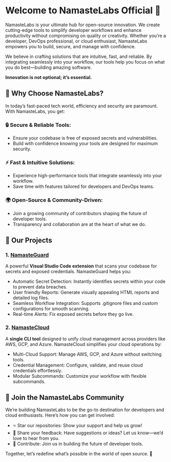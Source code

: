 # Welcome to NamasteLabs Official 🚀

NamasteLabs is your ultimate hub for open-source innovation. We create cutting-edge tools to simplify developer workflows and enhance productivity without compromising on quality or creativity. Whether you’re a developer, DevOps professional, or cloud enthusiast, NamasteLabs empowers you to build, secure, and manage with confidence.

We believe in crafting solutions that are intuitive, fast, and reliable. By integrating seamlessly into your workflow, our tools help you focus on what you do best—building amazing software.

**Innovation is not optional; it’s essential.**

## 🌟 Why Choose NamasteLabs?

In today’s fast-paced tech world, efficiency and security are paramount. With NamasteLabs, you get:

### 🔒 Secure & Reliable Tools:
- Ensure your codebase is free of exposed secrets and vulnerabilities.
- Build with confidence knowing your tools are designed for maximum security.

### ⚡ Fast & Intuitive Solutions:
- Experience high-performance tools that integrate seamlessly into your workflow.
- Save time with features tailored for developers and DevOps teams.

### 🌍 Open-Source & Community-Driven:
- Join a growing community of contributors shaping the future of developer tools.
- Transparency and collaboration are at the heart of what we do.
  

## 🚀 Our Projects

### 1. [NamasteGuard](https://github.com/NamasteLabs/namaste-guard)
A powerful **Visual Studio Code extension** that scans your codebase for secrets and exposed credentials. NamasteGuard helps you:

- Automatic Secret Detection: Instantly identifies secrets within your code to prevent data breaches.
- User friendly Reports: Generate visually appealing HTML reports and detailed log files.
- Seamless Workflow Integration: Supports .gitignore files and custom configurations for smooth scanning.
- Real-time Alerts: Fix exposed secrets before they go live.

### 2. [NamasteCloud](https://github.com/NamasteLabs/namaste-cloud)
A **single CLI tool** designed to unify cloud management across providers like AWS, GCP, and Azure. NamasteCloud simplifies your cloud operations by:

- Multi-Cloud Support: Manage AWS, GCP, and Azure without switching tools.
- Credential Management: Configure, validate, and reuse cloud credentials effortlessly.
- Modular Subcommands: Customize your workflow with flexible subcommands.


## 💬 Join the NamasteLabs Community
We’re building NamasteLabs to be the go-to destination for developers and cloud enthusiasts. Here’s how you can get involved:

- ⭐ Star our repositories: Show your support and help us grow!
- 💬 Share your feedback: Have suggestions or ideas? Let us know—we’d love to hear from you.
- 🤝 Contribute: Join us in building the future of developer tools.

Together, let’s redefine what’s possible in the world of open source. 🌟
